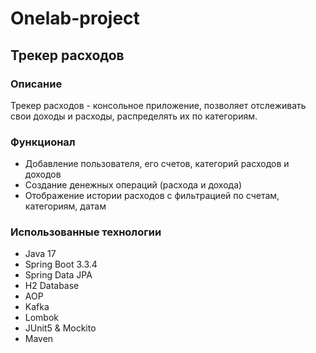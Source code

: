 # Onelab-project
## Трекер расходов
### Описание
Трекер расходов - консольное приложение, позволяет отслеживать свои доходы и расходы, распределять их по категориям.
### Функционал
- Добавление пользователя, его счетов, категорий расходов и доходов
- Создание денежных операций (расхода и дохода)
- Отображение истории расходов с фильтрацией по счетам, категориям, датам
### Использованные технологии
- Java 17
- Spring Boot 3.3.4
- Spring Data JPA
- H2 Database
- AOP
- Kafka
- Lombok
- JUnit5 & Mockito
- Maven